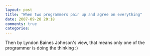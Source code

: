 ```yaml
---
layout: post
title: "When two programmers pair up and agree on everything"
date: 2007-09-28 20:18
comments: true
categories: 
---
```


<p>Then by Lyndon Baines Johnson's view, that means only one of the programmer is doing the thinking :)</p>
